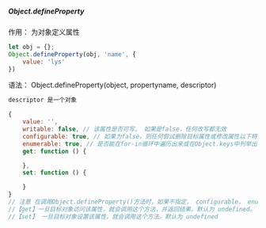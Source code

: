 ##### Object.defineProperty

作用： 为对象定义属性

```javascript
let obj = {};
Object.defineProperty(obj, 'name', {
    value: 'lys'
})
```

语法： Object.defineProperty(object, propertyname, descriptor)
```javascript
descriptor 是一个对象

{
    value: '',
    writable: false, // 该属性是否可写， 如果是false，任何改写都无效
    configurable: true, // 如果为false，则任何尝试删除目标属性或修改属性以下特性（writable, configurable, enumerable）的行为将被无效化
    enumerable: true, // 是否能在for-in循环中遍历出来或在Object.keys中列举出来。
    get: function () {

    },
    set: function () {

    }
}
// 注意 在调用Object.defineProperty()方法时，如果不指定， configurable， enumerable， writable特性的默认值都是false,
//【get】一旦目标对象访问该属性，就会调用这个方法，并返回结果。默认为 undefined。
//【set】 一旦目标对象设置该属性，就会调用这个方法。默认为 undefined
```
